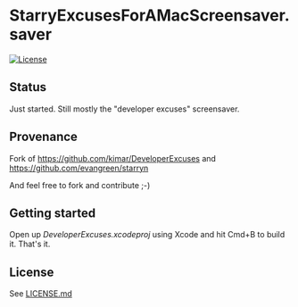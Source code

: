 # StarryExcusesForAMacScreensaver.saver

[![License](https://img.shields.io/badge/license-MIT-green.svg?style=flat)](https://github.com/kimar/DeveloperExcuses/blob/master/LICENSE.md)

## Status
Just started. Still mostly the "developer excuses" screensaver.

## Provenance
Fork of https://github.com/kimar/DeveloperExcuses and https://github.com/evangreen/starryn 


And feel free to fork and contribute ;-)

## Getting started
Open up *DeveloperExcuses.xcodeproj* using Xcode and hit Cmd+B to build it. That's it.

## License

See [LICENSE.md](LICENSE.md)
